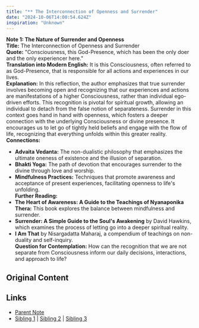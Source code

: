```yaml
---
title: "** The Interconnection of Openness and Surrender"
date: "2024-10-06T14:00:54.624Z"
inspiration: "Unknown"
---
```


 
**Note 1: The Nature of Surrender and Openness**  
**Title:** The Interconnection of Openness and Surrender  
**Quote:** "Consciousness, this God-Presence, which has been the only doer and the only experiencer here."  
**Translation into Modern English:** It is this Consciousness, often referred to as God-Presence, that is responsible for all actions and experiences in our lives.  
**Explanation:** In this reflection, the author emphasizes that true surrender involves becoming open and recognizing that our experiences and actions are manifestations of a higher Consciousness, rather than individual ego-driven efforts. This recognition is pivotal for spiritual growth, allowing an individual to detach from the false notion of separateness. Surrender in this context goes hand in hand with openness, which fosters a deeper connection with the underlying Consciousness or divine presence. It encourages us to let go of tightly held beliefs and engage with the flow of life, recognizing that everything unfolds within this greater reality.  
**Connections:**  
- **Advaita Vedanta:** The non-dualistic philosophy that emphasizes the ultimate oneness of existence and the illusion of separation.  
- **Bhakti Yoga:** The path of devotion that encourages surrender to the divine through love and worship.  
- **Mindfulness Practices:** Techniques that promote awareness and acceptance of present experiences, facilitating openness to life's unfolding.  
**Further Reading:**  
- **The Heart of Awareness: A Guide to the Teachings of Nyanaponika Thera:** This book explores the balance between mindfulness and surrender.  
- **Surrender: A Simple Guide to the Soul's Awakening** by David Hawkins, which examines the process of letting go into a deeper spiritual reality.  
- **I Am That** by Nisargadatta Maharaj, a compendium of teachings on non-duality and self-inquiry.  
**Question for Contemplation:** How can the recognition that we are not separate from Consciousness inform our daily decisions, interactions, and approach to life?  



## Original Content



## Links

- [Parent Note](/parent-note.md)
- [Sibling 1](/zettel1.md) | [Sibling 2](/zettel2.md) | [Sibling 3](/zettel3.md)
